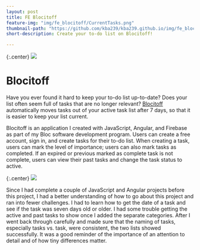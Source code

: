 ```yaml
---
layout: post
title: FE Blocitoff
feature-img: "img/fe_blocitoff/CurrentTasks.png"
thumbnail-path: "https://github.com/kba239/kba239.github.io/img/fe_blocitoff/CurrentTasks.png"
short-description: Create your to-do list on Blocitoff!

---
```


{:.center}
![](https://github.com/kba239/kba239.github.io/img/fe_blocitoff/CurrentTasks.png)




# Blocitoff
Have you ever found it hard to keep your to-do list up-to-date? Does your list often seem full of tasks that are no longer relevant? [Blocitoff](https://github.com/kba239/blocitoff) automatically moves tasks out of your active task list after 7 days, so that it is easier to keep your list current.


Blocitoff is an application I created with JavaScript, Angular, and Firebase as part of my Bloc software development program. Users can create a free account, sign in, and create tasks for their to-do list. When creating a task, users can mark the level of importance; users can also mark tasks as completed. If an expired or previous marked as complete task is not complete, users can view their past tasks and change the task status to active.

{:.center}
![](https://github.com/kba239/kba239.github.io/img/fe_blocitoff/ExpiredAndCompletedTasks.png)

Since I had complete a couple of JavaScript and Angular projects before this project, I had a better understanding of how to go about this project and ran into fewer challenges. I had to learn how to get the date of a task and see if the task was seven days old or older. I had some trouble getting the active and past tasks to show once I added the separate categories. After I went back through carefully and made sure that the naming of tasks, especially tasks vs. task, were consistent, the two lists showed successfully. It was a good reminder of the importance of an attention to detail and of how tiny differences matter.
